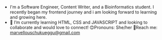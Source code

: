 - I'm a Software Engineer, Content Writer, and a Bioinformatics student. I recently began my frontend journey and i am looking forward to learning and growing here. 
- 🌱 I’m currently learning HTML, CSS and JAVASCRIPT and looking to collaborate and would love to connect!
😊Pronouns: She/her
🧧Reach me: marvellouschukueggu@gmail.com

<!---
Obiomma/Obiomma is a ✨ special ✨ repository because its `README.md` (this file) appears on your GitHub profile.
You can click the Preview link to take a look at your changes.
--->
